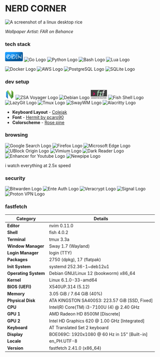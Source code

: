 # NERD CORNER

![A screenshot of a linux desktop rice](https://github.com/user-attachments/assets/13b5b805-04bc-43b7-8006-84fa74d2c1f1)

*Wallpaper Artist: FAR on Behance*

### tech stack

<img src="https://github.com/odin-lang/Odin/blob/master/misc/logo-slim.png" height="30" alt="Odin Logo"> <img src="https://upload.wikimedia.org/wikipedia/commons/thumb/0/05/Go_Logo_Blue.svg/330px-Go_Logo_Blue.svg.png" height="30" alt="Go Logo"> <img src="https://upload.wikimedia.org/wikipedia/commons/thumb/c/c3/Python-logo-notext.svg/115px-Python-logo-notext.svg.png" height="30" alt="Python Logo"> <img src="https://upload.wikimedia.org/wikipedia/commons/thumb/4/4b/Bash_Logo_Colored.svg/512px-Bash_Logo_Colored.svg.png" height="30" alt="Bash Logo"> <img src="https://upload.wikimedia.org/wikipedia/commons/thumb/c/cf/Lua-Logo.svg/250px-Lua-Logo.svg.png" height="30" alt="Lua Logo">

<img src="https://upload.wikimedia.org/wikipedia/commons/7/70/Docker_logo.png" height="30" alt="Docker Logo"> <img src="https://upload.wikimedia.org/wikipedia/commons/thumb/9/93/Amazon_Web_Services_Logo.svg/512px-Amazon_Web_Services_Logo.svg.png" height="30" alt="AWS Logo"> <img src="https://upload.wikimedia.org/wikipedia/commons/thumb/2/29/Postgresql_elephant.svg/540px-Postgresql_elephant.svg.png" height="30" alt="PostgreSQL Logo"> <img src="https://upload.wikimedia.org/wikipedia/commons/thumb/3/38/SQLite370.svg/382px-SQLite370.svg.png" height="30" alt="SQLite Logo"> 

### dev setup

<img src="https://raw.githubusercontent.com/github/explore/26674e638508ac4a4e113ee32d6755ebfa000569/topics/neovim/neovim.png" height="30" alt="Neovim Logo"> <img src="https://www.zsa.io/cdn-cgi/image/width=180,quality=80,format=auto/@voyager/images/navbar/voyager-logo.webp" height="30" alt="ZSA Voyager Logo"> <img src="https://upload.wikimedia.org/wikipedia/commons/thumb/6/66/Openlogo-debianV2.svg/230px-Openlogo-debianV2.svg.png" height="30" alt="Debian Logo"> <img src="https://raw.githubusercontent.com/junegunn/i/master/fzf.png" alt="FZF Logo" height="30"> <img src="https://user-images.githubusercontent.com/25829/59462189-2cd06380-8df1-11e9-9ec8-d091584230d5.png" alt="Fish Shell Logo" height="30"> <img src="https://github.com/user-attachments/assets/78cf2ac4-ea76-4865-8d0d-05ae7f75bf8f" alt="LazyGit Logo" height="30"> <img src="https://upload.wikimedia.org/wikipedia/commons/thumb/e/e4/Tmux_logo.svg/608px-Tmux_logo.svg.png" height="30" alt="Tmux Logo"> <img src="https://github.com/user-attachments/assets/32b94af1-6adb-4cb1-a2ba-3089f89af3b2" alt="SwayWM Logo" height="30"> <img src="https://upload.wikimedia.org/wikipedia/commons/thumb/9/90/Alacritty_logo.svg/270px-Alacritty_logo.svg.png" height="30" alt="Alacritty Logo">

- **Keyboard Layout** - [Colejak](https://github.com/james-orcales/colejak)
- **Font** - [Hermit by pcaro90](https://github.com/pcaro90/hermit)
- **Colorscheme** - [Rose pine](https://rosepinetheme.com/)

### browsing
<img src="https://upload.wikimedia.org/wikipedia/commons/thumb/c/c1/Google_%22G%22_logo.svg/240px-Google_%22G%22_logo.svg.png" alt="Google Search Logo" height="30"> <img src="https://upload.wikimedia.org/wikipedia/commons/thumb/a/a0/Firefox_logo%2C_2019.svg/250px-Firefox_logo%2C_2019.svg.png" alt="Firefox Logo" height="30"> <img src="https://upload.wikimedia.org/wikipedia/commons/thumb/7/7e/Microsoft_Edge_logo_%282019%29.png/250px-Microsoft_Edge_logo_%282019%29.png" alt="Microsoft Edge Logo" height="30"> <img src="https://upload.wikimedia.org/wikipedia/commons/thumb/0/05/UBlock_Origin.svg/128px-UBlock_Origin.svg.png" alt="UBlock Origin Logo" height="30"> <img src="https://store-images.s-microsoft.com/image/apps.53017.e2ccacad-d3e5-4c67-a4b3-023f0df06908.9474b4bf-a799-4bb4-967a-2ec6cbfbb287.44e0e326-e25f-4014-88b6-00766214199e" alt="Vimium Logo" height="30"> <img src="https://avatars.githubusercontent.com/u/38494721?v=4" alt="Dark Reader Logo" height="30"> <img src="https://lh3.googleusercontent.com/6PBcKpsoS15e2SUqMi6_KGBHsnvUdaRrRYXkHM3zkn5Zzj8TAEJp1_RtykaCfn1DCmyH9PJOKHrMbmtAOnQqtAU8aLs=s120" alt="Enhancer for Youtube Logo" height="30"> <img src="https://upload.wikimedia.org/wikipedia/commons/thumb/2/22/NewPipelogo.svg/205px-NewPipelogo.svg.png" alt="Newpipe Logo" height="30"> 

i watch everything at 2.5x speed

### security
<img src="https://play-lh.googleusercontent.com/-jz18EgBYlmeHlnsq_iltq6uLnYFtXAVR_gi_d0qEj0pANQ1MtrJIstJoCQtImlWKwc=s96" alt="Bitwarden Logo" height="30"> <img src="https://play-lh.googleusercontent.com/jl_cSsom5TPkeF2bvupXW1Tgq-Vj9v8GzSixzVNzT4BG1CraSndlP_VANi5E5Ns2fw=s96" alt="Ente Auth Logo" height="30"> <img src="https://avatars.githubusercontent.com/u/7925881?s=200&v=4" alt="Veracrypt Logo" height="30"> <img src="https://upload.wikimedia.org/wikipedia/commons/thumb/8/8d/Signal-Logo.svg/250px-Signal-Logo.svg.png" alt="Signal Logo" height="30"> <img src="https://play-lh.googleusercontent.com/hferjPeJ9_aWi_r5t8L0qOAwU4ZWAyduYmRkYodJOylRKwOxPI_117GzVSkAnhaNOw=w480-h960" alt="Proton VPN Logo" height="30">

### fastfetch

| **Category**                | **Details**                                                                 |
|-----------------------------|-----------------------------------------------------------------------------|
| **Editor**                  | nvim 0.11.0                                                                |
| **Shell**                   | fish 4.0.2                                                                 |
 | **Terminal**                | tmux 3.3a                                                                  |
 | **Window Manager**          | Sway 1.7 (Wayland)                                                         |
 | **Login Manager**           | login (TTY)                                                                |
 | **Packages**                | 2750 (dpkg), 17 (flatpak)                                                  |
 | **Init System**             | systemd 252.36-1~deb12u1                                                   |
 | **Operating System**        | Debian GNU/Linux 12 (bookworm) x86_64                                      |
 | **Kernel**                  | Linux 6.1.0-33-amd64                                                       |
 | **BIOS (UEFI)**             | X540UP.314 (5.12)                                                          |
 | **Memory**                  | 3.05 GiB / 7.64 GiB (40%)                                                  |
 | **Physical Disk**           | ATA KINGSTON SA400S3: 223.57 GiB [SSD, Fixed]                              |
 | **CPU**                     | Intel(R) Core(TM) i3-7100U (4) @ 2.40 GHz                                  |
 | **GPU 1**                   | AMD Radeon HD 8500M [Discrete]                                             |
 | **GPU 2**                   | Intel HD Graphics 620 @ 1.00 GHz [Integrated]                              |
 | **Keyboard**                | AT Translated Set 2 keyboard                                               |
 | **Display**                 | BOE069C: 1920x1080 @ 60 Hz in 15" [Built-in]                               |
 | **Locale**                  | en_PH.UTF-8                                                                |
 | **Version**                 | fastfetch 2.41.0 (x86_64)                                                  |

<!--
<img src="" alt=" Logo" height="30">

